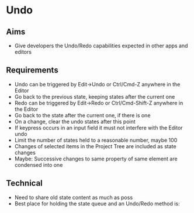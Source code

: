 Undo
====

Aims
----

- Give developers the Undo/Redo capabilities expected in other apps and editors

Requirements
------------

- Undo can be triggered by Edit->Undo or Ctrl/Cmd-Z anywhere in the Editor
- Go back to the previous state, keeping states after the current one
- Redo can be triggered by Edit->Redo or Ctrl/Cmd-Shift-Z anywhere in the Editor
- Go back to the state after the current one, if there is one
- On a change, clear the undo states after this point
- If keypress occurs in an input field it must not interfere with the Editor undo
- Limit the number of states held to a reasonable number, maybe 100
- Changes of selected items in the Project Tree are included as state changes
- Maybe: Successive changes to same property of same element are condensed into one

Technical
---------

- Need to share old state content as much as poss
- Best place for holding the state queue and an Undo/Redo method is: 